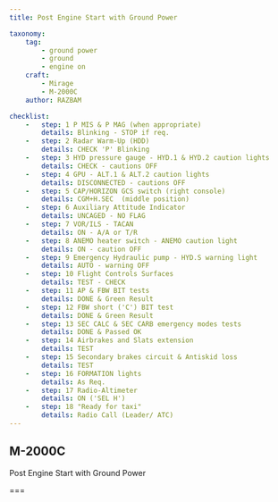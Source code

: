 ```yaml
---
title: Post Engine Start with Ground Power

taxonomy:
    tag:
        - ground power
        - ground
        - engine on
    craft:
        - Mirage
        - M-2000C
    author: RAZBAM

checklist:
    -   step: 1 P MIS & P MAG (when appropriate)  
        details: Blinking - STOP if req. 
    -   step: 2 Radar Warm-Up (HDD)   
        details: CHECK 'P' Blinking  
    -   step: 3 HYD pressure gauge - HYD.1 & HYD.2 caution lights   
        details: CHECK - cautions OFF  
    -   step: 4 GPU - ALT.1 & ALT.2 caution lights   
        details: DISCONNECTED - cautions OFF  
    -   step: 5 CAP/HORIZON GCS switch (right console)   
        details: CGM+H.SEC  (middle position)  
    -   step: 6 Auxiliary Attitude Indicator   
        details: UNCAGED - NO FLAG  
    -   step: 7 VOR/ILS - TACAN   
        details: ON - A/A or T/R  
    -   step: 8 ANEMO heater switch - ANEMO caution light   
        details: ON - caution OFF  
    -   step: 9 Emergency Hydraulic pump - HYD.S warning light   
        details: AUTO - warning OFF  
    -   step: 10 Flight Controls Surfaces   
        details: TEST - CHECK  
    -   step: 11 AP & FBW BIT tests   
        details: DONE & Green Result  
    -   step: 12 FBW short ('C') BIT test   
        details: DONE & Green Result  
    -   step: 13 SEC CALC & SEC CARB emergency modes tests   
        details: DONE & Passed OK  
    -   step: 14 Airbrakes and Slats extension   
        details: TEST  
    -   step: 15 Secondary brakes circuit & Antiskid loss   
        details: TEST  
    -   step: 16 FORMATION lights   
        details: As Req.  
    -   step: 17 Radio-Altimeter   
        details: ON ('SEL H')  
    -   step: 18 "Ready for taxi"   
        details: Radio Call (Leader/ ATC)
---
```


## M-2000C 
Post Engine Start with Ground Power

===


